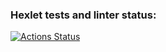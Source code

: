 ### Hexlet tests and linter status:
[![Actions Status](https://github.com/silentlyexisting/java-project-lvl5/workflows/hexlet-check/badge.svg)](https://github.com/silentlyexisting/java-project-lvl5/actions)